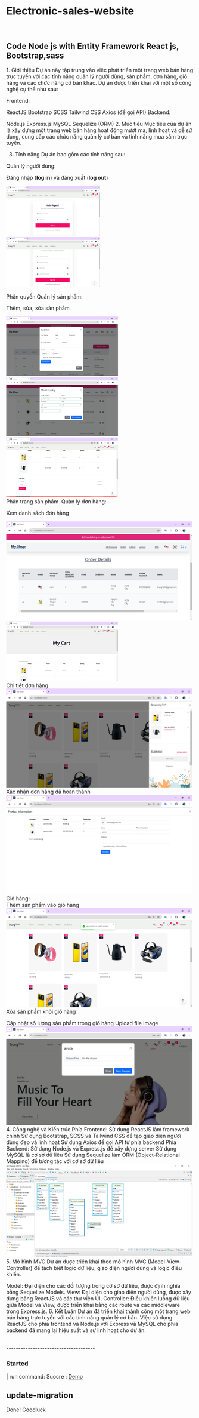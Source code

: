 # Electronic-sales-website
<br/>
<h2>
Code Node js with Entity Framework React js, Bootstrap,sass
</h2>

<div > 
1. Giới thiệu
Dự án này tập trung vào việc phát triển một trang web bán hàng trực tuyến với các tính năng quản lý người dùng, sản phẩm, đơn hàng, giỏ hàng và các chức năng cơ bản khác. Dự án được triển khai với một số công nghệ cụ thể như sau:

Frontend:

ReactJS
Bootstrap
SCSS
Tailwind CSS
Axios (để gọi API)
Backend:

Node.js
Express.js
MySQL
Sequelize (ORM)
2. Mục tiêu
Mục tiêu của dự án là xây dựng một trang web bán hàng hoạt động mượt mà, linh hoạt và dễ sử dụng, cung cấp các chức năng quản lý cơ bản và tính năng mua sắm trực tuyến.

3. Tính năng
Dự án bao gồm các tính năng sau:

Quản lý người dùng:

Đăng nhập (<b>log in</b>) và đăng xuất (<b>log out</b>)
<div style ={display:'flex'}>
  <div>
     <img src="https://github.com/Trung142/imagers/blob/master/images/My-shop%20-%20Google%20Chrome%2027_05_2024%207_53_14%20PM.png" width='50%'/>
  </div>
   <div >
     <img src="https://github.com/Trung142/imagers/blob/master/images/My-shop%20-%20Google%20Chrome%2027_05_2024%207_53_03%20PM.png"  width='50%'/>
  </div>
</div>

Phân quyền
Quản lý sản phẩm:

Thêm, sửa, xóa sản phẩm
<div>
  <img src="https://github.com/Trung142/imagers/blob/master/images/My-shop%20-%20Google%20Chrome%2027_05_2024%207_59_29%20PM.png" width='300px'/>
   <img src="https://github.com/Trung142/imagers/blob/master/images/My-shop%20-%20Google%20Chrome%2027_05_2024%207_59_00%20PM.png" width='300px'/>
  <img src="https://github.com/Trung142/imagers/blob/master/images/My-shop%20-%20Google%20Chrome%2027_05_2024%207_57_04%20PM.png" width='300px'/>
</div>
Phân trang sản phẩm
<img src=""/>
Quản lý đơn hàng:

Xem danh sách đơn hàng
<div>
  <img src="https://github.com/Trung142/imagers/blob/master/images/My-shop%20-%20Google%20Chrome%2027_05_2024%207_59_15%20PM.png" width="500px"/>
  <img src="https://github.com/Trung142/imagers/blob/master/images/My-shop%20-%20Google%20Chrome%2027_05_2024%207_56_55%20PM.png" width='300px'/>
</div>
Chi tiết đơn hàng
<img src="https://github.com/Trung142/imagers/blob/master/images/My-shop%20-%20Google%20Chrome%2027_05_2024%207_56_41%20PM.png" width="500"/>
Xác nhận đơn hàng đã hoàn thành
<br/>
<img src="https://github.com/Trung142/imagers/blob/master/images/My-shop%20-%20Google%20Chrome%2027_05_2024%207_57_16%20PM.png" width="500px"/>
Giỏ hàng:
<br/>
Thêm sản phẩm vào giỏ hàng
<img src="https://github.com/Trung142/imagers/blob/master/images/My-shop%20-%20Google%20Chrome%2027_05_2024%207_56_29%20PM.png" width="500px"/>
Xóa sản phẩm khỏi giỏ hàng

Cập nhật số lượng sản phẩm trong giỏ hàng
Upload file image
<br/>
<img src="https://github.com/Trung142/imagers/blob/master/images/My-shop%20-%20Google%20Chrome%2027_05_2024%207_54_25%20PM.png" width="500px"/>
4. Công nghệ và Kiến trúc
Phía Frontend:
Sử dụng ReactJS làm framework chính
Sử dụng Bootstrap, SCSS và Tailwind CSS để tạo giao diện người dùng đẹp và linh hoạt
Sử dụng Axios để gọi API từ phía backend
Phía Backend:
Sử dụng Node.js và Express.js để xây dựng server
Sử dụng MySQL là cơ sở dữ liệu
Sử dụng Sequelize làm ORM (Object-Relational Mapping) để tương tác với cơ sở dữ liệu
<img src="https://github.com/Trung142/imagers/blob/master/images/DBeaver%2023.2.0%20-%20manage-salon%2005_06_2024%2012_27_37%20AM.png" width="500px"/>
5. Mô hình MVC
Dự án được triển khai theo mô hình MVC (Model-View-Controller) để tách biệt logic dữ liệu, giao diện người dùng và logic điều khiển.

Model: Đại diện cho các đối tượng trong cơ sở dữ liệu, được định nghĩa bằng Sequelize Models.
View: Đại diện cho giao diện người dùng, được xây dựng bằng ReactJS và các thư viện UI.
Controller: Điều khiển luồng dữ liệu giữa Model và View, được triển khai bằng các route và các middleware trong Express.js.
6. Kết Luận
Dự án đã triển khai thành công một trang web bán hàng trực tuyến với các tính năng quản lý cơ bản. Việc sử dụng ReactJS cho phía frontend và Node.js với Express và MySQL cho phía backend đã mang lại hiệu suất và sự linh hoạt cho dự án.
</div>
<br>
-------------------------------------
<h3>Started</h3> | run command:
Suocre : <a href='https://youtu.be/Fu7HiHDffD8?si=V_d-QhiAHxnpVlxy' style={color:'red'}>Demo</a>
<h2><strong>update-migration</strong></h2>
Done! Goodluck

